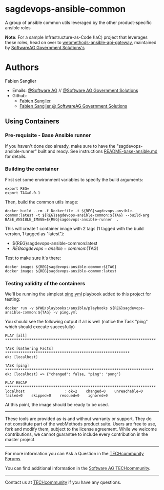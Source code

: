 # sagdevops-ansible-common
A group of ansible common utils leveraged by the other product-specific ansible roles

**Note:**
For a sample Infrastructure-as-Code (IaC) project that leverages these roles, head on over to [webmethods-ansible-api-gateway](https://github.com/softwareag-government-solutions/webmethods-ansible-api-gateway), maintained by [SoftwareAG Government Solutions's](https://www.softwareaggov.com)

# Authors

Fabien Sanglier
- Emails: [@Software AG](mailto:fabien.sanglier@softwareag.com) // [@Software AG Government Solutions](mailto:fabien.sanglier@softwareaggov.com)
- Github: 
  - [Fabien Sanglier](https://github.com/lanimall)
  - [Fabien Sanglier @ SoftwareAG Government Solutions](https://github.com/fabien-sanglier-saggs)

## Using Containers

### Pre-requisite - Base Ansible runner

If you haven't done dso already, make sure to have the "sagdevops-ansible-runner" built and ready.
See instructions [README-base-ansible.md](./README-base-ansible.md) for details.
### Building the container

First set some environment variables to specify the build arguments:

```
export REG=
export TAG=0.0.1
```

Then, build the common utils image:

```
docker build --rm -f Dockerfile -t ${REG}sagdevops-ansible-common:latest -t ${REG}sagdevops-ansible-common:${TAG} --build-arg BASE_ANSIBLE_IMAGE=${REG}sagdevops-ansible-runner  .
```

This will create 1 container image with 2 tags (1 tagged with the build version, 1 tagged as "latest"): 
 - ${REG}sagdevops-ansible-common:latest
 - ${REG}sagdevops-ansible-common:${TAG}

Test to make sure it's there:

```
docker images ${REG}sagdevops-ansible-common:${TAG}
docker images ${REG}sagdevops-ansible-common:latest
```
### Testing validity of the containers

We'll be running the simplest [ping.yml](./playbooks/ping.yml) playbook added to this project for testing:

```
docker run -v $PWD/playbooks:/ansible/playbooks ${REG}sagdevops-ansible-common:${TAG} -v ping.yml
```

You should see the following output if all is well (notice the Task "ping" which should execute succesfully)

```
PLAY [all] *********************************************************************

TASK [Gathering Facts] *********************************************************
ok: [localhost]

TASK [ping] ********************************************************************
ok: [localhost] => {"changed": false, "ping": "pong"}

PLAY RECAP *********************************************************************
localhost                  : ok=2    changed=0    unreachable=0    failed=0    skipped=0    rescued=0    ignored=0   
```

At this point, the image should be ready to be used.

______________________
These tools are provided as-is and without warranty or support. They do not constitute part of the webMethods product suite. Users are free to use, fork and modify them, subject to the license agreement. While we welcome contributions, we cannot guarantee to include every contribution in the master project.
_____________
For more information you can Ask a Question in the [TECHcommunity Forums](http://tech.forums.softwareag.com/techjforum/forums/list.page?product=webmethods).

You can find additional information in the [Software AG TECHcommunity](http://techcommunity.softwareag.com/home/-/product/name/webmethods).
_____________
Contact us at [TECHcommunity](mailto:technologycommunity@softwareag.com?subject=Github/SoftwareAG) if you have any questions.
